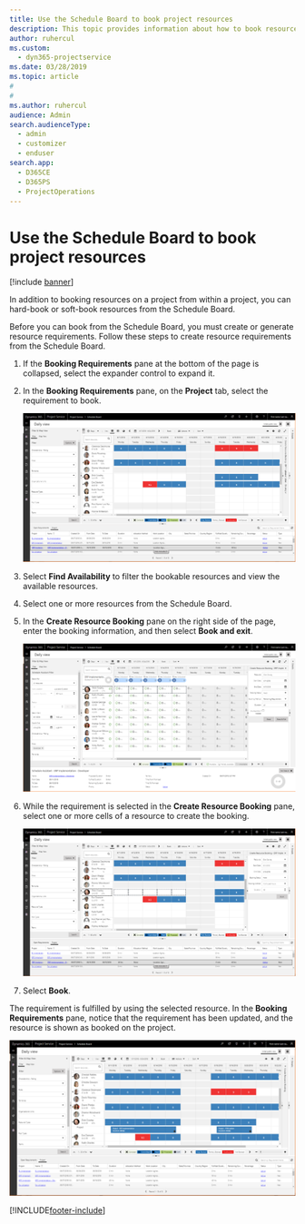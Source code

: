 ```yaml
---
title: Use the Schedule Board to book project resources
description: This topic provides information about how to book resources.
author: ruhercul
ms.custom: 
  - dyn365-projectservice
ms.date: 03/28/2019
ms.topic: article
#
#
ms.author: ruhercul
audience: Admin
search.audienceType: 
  - admin
  - customizer
  - enduser
search.app: 
  - D365CE
  - D365PS
  - ProjectOperations
---
```


# Use the Schedule Board to book project resources

[!include [banner](../includes/psa-now-project-operations.md)]

In addition to booking resources on a project from within a project, you can hard-book or soft-book resources from the Schedule Board.

Before you can book from the Schedule Board, you must create or generate resource requirements. Follow these steps to create resource requirements from the Schedule Board.

1. If the **Booking Requirements** pane at the bottom of the page is collapsed, select the expander control to expand it.
2. In the **Booking Requirements** pane, on the **Project** tab, select the requirement to book.

    ![Requirement selected on the Project tab](media/Resource-Management-image73.png)

3. Select **Find Availability** to filter the bookable resources and view the available resources. 
4. Select one or more resources from the Schedule Board. 
5. In the **Create Resource Booking** pane on the right side of the page, enter the booking information, and then select **Book and exit**.

    ![Create Resource Booking pane for the selected bookable resource](media/Resource-Management-image74.png)

6. While the requirement is selected in the **Create Resource Booking** pane, select one or more cells of a resource to create the booking.

    ![Multiple cells selected for a resource](media/Resource-Management-image75.png)

7. Select **Book**.

The requirement is fulfilled by using the selected resource. In the **Booking Requirements** pane, notice that the requirement has been updated, and the resource is shown as booked on the project.

![Resource booked on the project](media/Resource-Management-image76.png)


[!INCLUDE[footer-include](../includes/footer-banner.md)]